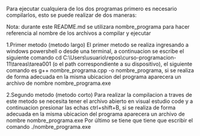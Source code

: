 Para ejecutar cualquiera de los dos programas primero es necesario compilarlos, esto se puede realizar de dos maneras:

Nota: durante este README.md se utilizara nombre_programa para hacer referencia al nombre de los archivos a compilar y ejecutar

1.Primer metodo (metodo largo)
    El primer metodo se realiza ingresando a windows powershell o desde una terminal, a continuacion se escribe el siguiente comando cd C:\Users\usuario\repos\curso-programacion-11\tareas\tarea001 (o el path correspondiente a su dispositivo), el siguiente comando es  g++ nombre_programa.cpp -o nombre_programa, si se realiza de forma adecuada en la misma ubicacion del programa aparecera un archivo de nombre nombre_programa.exe

2.Segundo metodo (metodo corto)
    Para realizar la compilacion a traves de este metodo se necesita tener el archivo abierto en visual estudio code y a continuacion presionar las echas ctrl+shift+B, si se realiza de forma adecuada en la misma ubicacion del programa aparecera un archivo de nombre nombre_programa.exe
Por último se tiene que tiene que escribir el comando ./nombre_programa.exe
